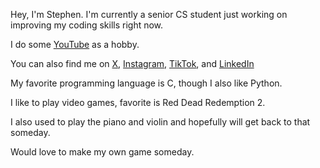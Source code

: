 Hey, I'm Stephen. I'm currently a senior CS student just working on improving my coding skills right now.

I do some [YouTube](https://www.youtube.com/@stephen_builds-v3n) as a hobby. 

You can also find me on [X](https://x.com/xyzsaku_), [Instagram](https://www.instagram.com/stephenbuilds_/), [TikTok](https://www.tiktok.com/@stephenbuilds_), and [LinkedIn](https://www.linkedin.com/in/stephenlajuwomi/)

My favorite programming language is C, though I also like Python.

I like to play video games, favorite is Red Dead Redemption 2.

I also used to play the piano and violin and hopefully will get back to that someday.

Would love to make my own game someday.
